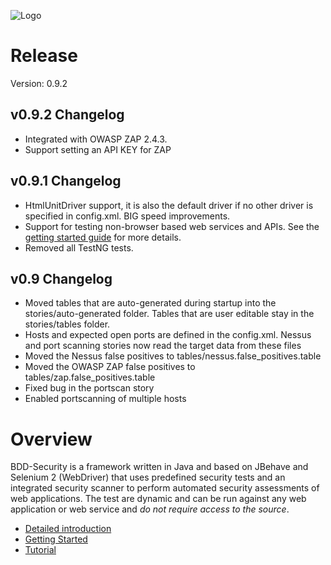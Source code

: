 ![Logo](http://www.continuumsecurity.net/images/bdd-security-logo-small.png)

# Release
Version: 0.9.2

## v0.9.2 Changelog
- Integrated with OWASP ZAP 2.4.3.
- Support setting an API KEY for ZAP

## v0.9.1 Changelog
- HtmlUnitDriver support, it is also the default driver if no other driver is specified in config.xml.  BIG speed improvements.
- Support for testing non-browser based web services and APIs.  See the [getting started guide](http://www.continuumsecurity.net/bdd-getstarted.html#httpclient) for more details.
- Removed all TestNG tests.

## v0.9 Changelog
- Moved tables that are auto-generated during startup into the stories/auto-generated folder. Tables that are user editable stay in the stories/tables folder.
- Hosts and expected open ports are defined in the config.xml.  Nessus and port scanning stories now read the target data from these files
- Moved the Nessus false positives to tables/nessus.false_positives.table
- Moved the OWASP ZAP false positives to tables/zap.false_positives.table
- Fixed bug in the portscan story
- Enabled portscanning of multiple hosts


# Overview
BDD-Security is a framework written in Java and based on JBehave and Selenium 2 (WebDriver) that uses predefined security tests and an integrated security scanner to perform automated security assessments of web applications.
The test are dynamic and can be run against any web application or web service and _do not require access to the source_.

- [Detailed introduction](http://www.continuumsecurity.net/bdd-intro.html)
- [Getting Started](http://www.continuumsecurity.net/bdd-getstarted.html)
- [Tutorial](http://www.continuumsecurity.net/bdd-tut.html)

